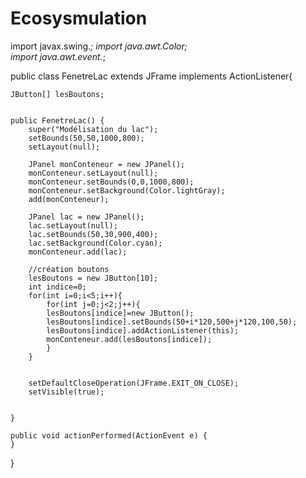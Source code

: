 # Ecosysmulation
import javax.swing.*;
import java.awt.Color;  
import java.awt.event.*;

public class FenetreLac extends JFrame implements ActionListener{
    
    JButton[] lesBoutons;

	
	public FenetreLac() {
        super("Modélisation du lac");
        setBounds(50,50,1000,800);
        setLayout(null);
        
        JPanel monConteneur = new JPanel();
        monConteneur.setLayout(null);
        monConteneur.setBounds(0,0,1000,800);
        monConteneur.setBackground(Color.lightGray);
        add(monConteneur);
        
        JPanel lac = new JPanel();
        lac.setLayout(null);
        lac.setBounds(50,30,900,400);
        lac.setBackground(Color.cyan);
        monConteneur.add(lac);
        
        //création boutons
        lesBoutons = new JButton[10]; 
        int indice=0;
        for(int i=0;i<5;i++){
            for(int j=0;j<2;j++){
            lesBoutons[indice]=new JButton();
            lesBoutons[indice].setBounds(50+i*120,500+j*120,100,50); 
            lesBoutons[indice].addActionListener(this);
            monConteneur.add(lesBoutons[indice]); 
            }
        }

                
        setDefaultCloseOperation(JFrame.EXIT_ON_CLOSE);             
        setVisible(true);
        
		
	}
    
    public void actionPerformed(ActionEvent e) {
    }
}

